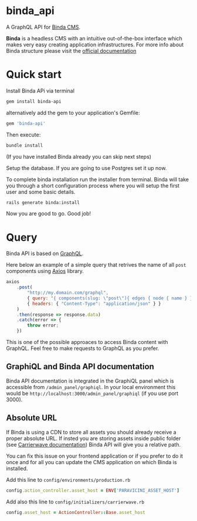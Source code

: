 # binda_api
A GraphQL API for [Binda CMS](http://github.com/lacolonia/binda).

**Binda** is a headless CMS with an intuitive out-of-the-box interface which makes very easy creating application infrastructures. For more info about Binda structure please visit the [official documentation](http://www.rubydoc.info/gems/binda)

# Quick start
Install Binda APi via terminal

```bash
gem install binda-api
```

alternatively add the gem to your application's Gemfile:

```ruby
gem 'binda-api'
```

Then execute:

```bash
bundle install
```

(If you have installed Binda already you can skip next steps)

Setup the database. If you are going to use Postgres set it up now.

To complete binda installation run the installer from terminal. Binda will take you through a short configuration process where you will setup the first user and some basic details.

```bash
rails generate binda:install
```

Now you are good to go. Good job!

# Query
Binda API is based on [GraphQL](https://graphql.org).

Here below an example of a simple query that retrives the name of all `post` components using [Axios](https://github.com/axios/axios) library. 

```javascript
axios
	.post(
		"http://my.domain.com/graphql",
		{ query: "{ components(slug: \"post\"){ edges { node { name } } }}" },
		{ headers: { "Content-Type": "application/json" } }
	)
	.then(response => response.data)
	.catch(error => {
		throw error;
	})
```

This is one of the possible approaces to access Binda content with GraphQL. Feel free to make requests to GraphQL as you prefer.

## GraphiQL and Binda API documentation
Binda API documentation is integrated in the GraphiQL panel which is accessible from `/admin_panel/graphiql`. In your local environment this would be `http://localhost:3000/admin_panel/graphiql` (if you use port 3000).

## Absolute URL
If Binda is using a CDN to store all assets you should already receive a proper absolute URL. If insted you are storing assets inside public folder (see [Carrierwave documentation](https://github.com/carrierwaveuploader/carrierwave#configuring-carrierwave)) Binda API will give you a relative path.

You can fix this issue on your frontend application or if you prefer to do it once and for all you can update the CMS application on which Binda is installed.

Add this line to `config/environments/production.rb`

```ruby
config.action_controller.asset_host = ENV['PARAVICINI_ASSET_HOST']
```

Add also this line to `config/initializers/carrierwave.rb`

```ruby
config.asset_host = ActionController::Base.asset_host
```